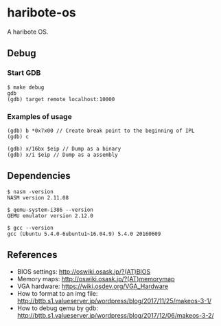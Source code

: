 # haribote-os
A haribote OS.

## Debug

### Start GDB
```
$ make debug
gdb
(gdb) target remote localhost:10000
```

### Examples of usage
```
(gdb) b *0x7x00 // Create break point to the beginning of IPL
(gdb) c

(gdb) x/16bx $eip // Dump as a binary
(gdb) x/i $eip // Dump as a assembly
```

## Dependencies
```
$ nasm -version
NASM version 2.11.08

$ qemu-system-i386 --version
QEMU emulator version 2.12.0

$ gcc --version
gcc (Ubuntu 5.4.0-6ubuntu1~16.04.9) 5.4.0 20160609
```

## References
- BIOS settings: http://oswiki.osask.jp/?(AT)BIOS
- Memory maps: http://oswiki.osask.jp/?(AT)memorymap
- VGA hardware: https://wiki.osdev.org/VGA_Hardware
- How to format to an img file: http://bttb.s1.valueserver.jp/wordpress/blog/2017/11/25/makeos-3-1/
- How to debug qemu by gdb: http://bttb.s1.valueserver.jp/wordpress/blog/2017/12/06/makeos-3-2/

